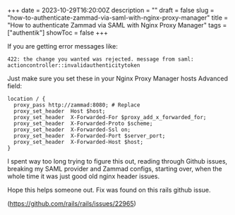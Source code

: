 +++
date = 2023-10-29T16:20:00Z
description = ""
draft = false
slug = "how-to-authenticate-zammad-via-saml-with-nginx-proxy-manager"
title = "How to authenticate Zammad via SAML with Nginx Proxy Manager"
tags = ["authentik"]
showToc = false
+++


If you are getting error messages like:

```
422: the change you wanted was rejected. message from saml: actioncontroller::invalidauthenticitytoken
```

Just make sure you set these in your Nginx Proxy Manager hosts Advanced field:

```nginx
location / {
  proxy_pass http://zammad:8080; # Replace
  proxy_set_header  Host $host;
  proxy_set_header  X-Forwarded-For $proxy_add_x_forwarded_for;
  proxy_set_header  X-Forwarded-Proto $scheme;
  proxy_set_header  X-Forwarded-Ssl on;
  proxy_set_header  X-Forwarded-Port $server_port;
  proxy_set_header  X-Forwarded-Host $host;
}
```

I spent way too long trying to figure this out, reading through Github issues, breaking my SAML provider and Zammad configs, starting over, when the whole time it was just good old nginx header issues.

Hope this helps someone out. Fix was found on this rails github issue.

(https://github.com/rails/rails/issues/22965)
